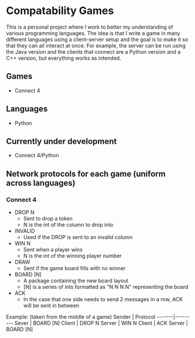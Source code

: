 # Compatability Games
This is a personal project where I work to better my understanding of various programming languages.
The idea is that I write a game in many different languages using a client-server setup
and the goal is to make it so that they can all interact at once.
For example, the server can be run using the Java version and the clients that connect are a 
Python version and a C++ version, but everything works as intended.

## Games
* Connect 4

## Languages
* Python

## Currently under development
* Connect 4/Python

 ## Network protocols for each game (uniform across languages)
 ### Connect 4
 * DROP N
   * Sent to drop a token
   * N is the int of the column to drop into
 * INVALID
   * Used if the DROP is sent to an invalid column
 * WIN N
   * Sent when a player wins
   * N is the int of the winning player number
 * DRAW
   * Sent if the game board fills with no winner
 * BOARD [N]
   * A package containing the new board layout
   * [N] is a series of ints formatted as "N N N N" representing the board
 * ACK
   * In the case that one side needs to send 2 messages in a row, ACK will be sent in between

 Example: (taken from the middle of a game)
 Sender | Protocol
 -------|---------
 Sever  | BOARD [N]
 Client | DROP N
 Server | WIN N
 Client | ACK
 Server | BOARD [N]
